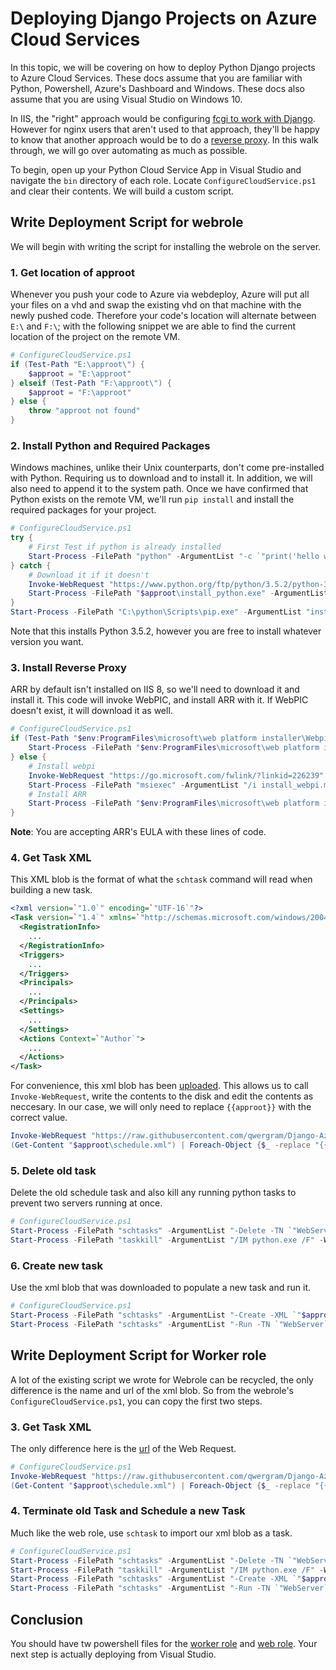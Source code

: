 # Deploying Django Projects on Azure Cloud Services

In this topic, we will be covering on how to deploy Python Django projects to Azure Cloud Services. These docs assume that you are familiar with Python, 
Powershell, Azure's Dashboard and Windows. These docs also assume that you are using Visual Studio on Windows 10.

In IIS, the "right" approach would be configuring [fcgi to work with Django](https://pypi.org/project/wfastcgi/). However for nginx users that aren't used to that approach,
they'll be happy to know that another approach would be to do a [reverse proxy](https://www.nginx.com/resources/admin-guide/reverse-proxy/). In this walk through, we will
go over automating as much as possible.

To begin, open up your Python Cloud Service App in Visual Studio and navigate the `bin` directory of each role. 
Locate `ConfigureCloudService.ps1` and clear their contents. We will build a custom script.

## Write Deployment Script for webrole
We will begin with writing the script for installing the webrole on the server.

### 1. Get location of approot
Whenever you push your code to Azure via webdeploy, Azure will put all your files on a vhd and swap
the existing vhd on that machine with the newly pushed code. Therefore your code's location will alternate
between `E:\` and `F:\`; with the following snippet we are able to find the current location of the project on the remote VM.

```powershell
# ConfigureCloudService.ps1
if (Test-Path "E:\approot\") {
    $approot = "E:\approot"
} elseif (Test-Path "F:\approot\") {
    $approot = "F:\approot"
} else {
    throw "approot not found"
}
```

### 2. Install Python and Required Packages
Windows machines, unlike their Unix counterparts, don't come pre-installed with Python.
Requiring us to download and to install it. In addition, we will also need to append it to the system path.
Once we have confirmed that Python exists on the remote VM, we'll run `pip install` and install the required packages for your project.

```powershell
# ConfigureCloudService.ps1
try { 
    # First Test if python is already installed
    Start-Process -FilePath "python" -ArgumentList "-c `"print('hello world')`"" -ErrorAction Stop -Wait
} catch {
    # Download it if it doesn't
    Invoke-WebRequest "https://www.python.org/ftp/python/3.5.2/python-3.5.2.exe" -OutFile "$approot\install_python.exe"
    Start-Process -FilePath "$approot\install_python.exe" -ArgumentList "/quiet InstallAllUsers=1 PrependPath=1 DefaultAllUsersTargetDir=`"C:\\python\\`"" -Wait
}
Start-Process -FilePath "C:\python\Scripts\pip.exe" -ArgumentList "install -r $approot\requirements.txt" -Wait
```

Note that this installs Python 3.5.2, however you are free to install whatever version you want.


### 3. Install Reverse Proxy
ARR by default isn't installed on IIS 8, so we'll need to download it and install it.
This code will invoke WebPIC, and install ARR with it. If WebPIC doesn't exist, it will
download it as well.

```powershell
# ConfigureCloudService.ps1
if (Test-Path "$env:ProgramFiles\microsoft\web platform installer\WebpiCmd-x64.exe") {
    Start-Process -FilePath "$env:ProgramFiles\microsoft\web platform installer\WebpiCmd-x64.exe" -ArgumentList "/Install /Products:ARR /accepteula" -Wait
} else {
    # Install webpi
    Invoke-WebRequest "https://go.microsoft.com/fwlink/?linkid=226239" -OutFile "$approot\install_webpi.msi"
    Start-Process -FilePath "msiexec" -ArgumentList "/i install_webpi.msi /quiet ADDLOCAL=ALL" -Wait
    # Install ARR
    Start-Process -FilePath "$env:ProgramFiles\microsoft\web platform installer\WebpiCmd-x64.exe" -ArgumentList "/Install /Products:ARR /accepteula" -Wait
}
```

__Note__: You are accepting ARR's EULA with these lines of code.


### 4. Get Task XML
This XML blob is the format of what the `schtask` command will read when building a new task. 

```xml
<?xml version=`"1.0`" encoding=`"UTF-16`"?>
<Task version=`"1.4`" xmlns=`"http://schemas.microsoft.com/windows/2004/02/mit/task`">
  <RegistrationInfo>
    ...
  </RegistrationInfo>
  <Triggers>
    ...
  </Triggers>
  <Principals>
    ...
  </Principals>
  <Settings>
    ...
  </Settings>
  <Actions Context=`"Author`">
    ...
  </Actions>
</Task>
```

For convenience, this xml blob has been [uploaded](https://raw.githubusercontent.com/qwergram/Django-Azure-PaaS-Guide/master/resources/schtask_webrole.xml).
This allows us to call `Invoke-WebRequest`, write the contents to the disk and edit the contents as neccesary. In our case, we will only need to replace `{{approot}}` with the correct value.

```powershell
Invoke-WebRequest "https://raw.githubusercontent.com/qwergram/Django-Azure-PaaS-Guide/master/resources/schtask_webrole.xml" -OutFile "$approot\schedule.xml"
(Get-Content "$approot\schedule.xml") | Foreach-Object {$_ -replace "{{approot}}", $approot} | Out-File "$approot\schedule.xml" -Encoding ascii
```

### 5. Delete old task
Delete the old schedule task and also kill any running python tasks to prevent two servers running at once.

```powershell
# ConfigureCloudService.ps1
Start-Process -FilePath "schtasks" -ArgumentList "-Delete -TN `"WebServer`" /F" -Wait
Start-Process -FilePath "taskkill" -ArgumentList "/IM python.exe /F" -Wait
```

### 6. Create new task
Use the xml blob that was downloaded to populate a new task and run it.

```powershell
# ConfigureCloudService.ps1
Start-Process -FilePath "schtasks" -ArgumentList "-Create -XML `"$approot\schedule.xml`" -TN `"WebServer`"" -Wait
Start-Process -FilePath "schtasks" -ArgumentList "-Run -TN `"WebServer`"" -Wait
```

## Write Deployment Script for Worker role

A lot of the existing script we wrote for Webrole can be recycled, the only difference is the name and url of the xml blob.
So from the webrole's `ConfigureCloudService.ps1`, you can copy the first two steps.

### 3. Get Task XML
The only difference here is the [url](https://github.com/qwergram/Django-Azure-PaaS-Guide/blob/master/resources/schtask_workrole.xml) of the Web Request.

```powershell
# ConfigureCloudService.ps1
Invoke-WebRequest "https://raw.githubusercontent.com/qwergram/Django-Azure-PaaS-Guide/master/resources/schtask_workrole.xml" -OutFile "$approot\schedule.xml"
(Get-Content "$approot\schedule.xml") | Foreach-Object {$_ -replace "{{approot}}", $approot} | Out-File "$approot\schedule.xml" -Encoding ascii
```

### 4. Terminate old Task and Schedule a new Task
Much like the web role, use `schtask` to import our xml blob as a task.

```powershell
# ConfigureCloudService.ps1
Start-Process -FilePath "schtasks" -ArgumentList "-Delete -TN `"WebServer`" /F" -Wait
Start-Process -FilePath "taskkill" -ArgumentList "/IM python.exe /F" -Wait
Start-Process -FilePath "schtasks" -ArgumentList "-Create -XML `"$approot\schedule.xml`" -TN `"WebServer`"" -Wait
Start-Process -FilePath "schtasks" -ArgumentList "-Run -TN `"WebServer`"" -Wait
```

## Conclusion
You should have tw powershell files for the [worker role](https://github.com/qwergram/Django-Azure-PaaS-Guide/blob/master/resources/workerrolescript.ps1) and [web role](https://github.com/qwergram/Django-Azure-PaaS-Guide/blob/master/resources/webrolescript.ps1). 
Your next step is actually deploying from Visual Studio. 
